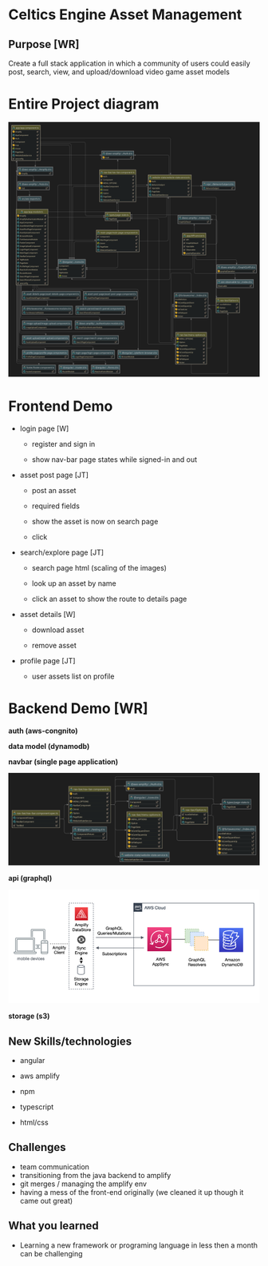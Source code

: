 # Celtics Engine Asset Management

## Purpose [WR]
Create a full stack application in which a community of users could easily post, search, view, and upload/download video game asset models

# Entire Project diagram 
![backend](./design-docs/uml-diagrams/angular/backend.png)

# Frontend Demo 

- login page [W] 

	- register and sign in

	- show nav-bar page states while signed-in and out 

- asset post page [JT]

	- post an asset

	- required fields

	- show the asset is now on search page

	- click

- search/explore page [JT]

	- search page html (scaling of the images)

	- look up an asset by name 

	- click an asset to show the route to details page

- asset details [W]

	- download asset

	- remove asset

- profile page [JT]

	- user assets list on profile 

# Backend Demo [WR]

**auth (aws-congnito)**

**data model (dynamodb)**

**navbar (single page application)**

![navbar](./design-docs/uml-diagrams/angular/nav-bar.png)

**api (graphql)**

![graphql](./design-docs/uml-diagrams/aws/amplify-stack.png)

**storage (s3)**


## New Skills/technologies

- angular
- aws amplify
- npm

- typescript
- html/css


## Challenges
- team communication
- transitioning from the java backend to amplify
- git merges / managing the amplify env 
- having a mess of the front-end originally (we cleaned it up though it came out great)

## What you learned
- Learning a new framework or programing language in less then a month can be challenging 